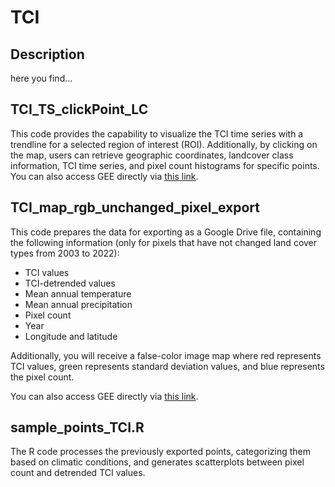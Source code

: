 # TCI
## Description 
here you find...

## TCI_TS_clickPoint_LC
This code provides the capability to visualize the TCI time series with a trendline for a selected region of interest (ROI). Additionally, by clicking on the map, users can retrieve geographic coordinates, landcover class information, TCI time series, and pixel count histograms for specific points.
You can also access GEE directly via [this link](https://code.earthengine.google.com/f882ed53aaa6fc83c95cd5e50ff1d5b0).

## TCI_map_rgb_unchanged_pixel_export 
This code prepares the data for exporting as a Google Drive file, containing the following information (only for pixels that have not changed land cover types from 2003 to 2022):

- TCI values
- TCI-detrended values
- Mean annual temperature
- Mean annual precipitation
- Pixel count
- Year
- Longitude and latitude

Additionally, you will receive a false-color image map where red represents TCI values, green represents standard deviation values, and blue represents the pixel count.

You can also access GEE directly via [this link](https://code.earthengine.google.com/328f4ab5739189e2f3ab1243d641ad03).

## sample_points_TCI.R

The R code processes the previously exported points, categorizing them based on climatic conditions, and generates scatterplots between pixel count and detrended TCI values.

